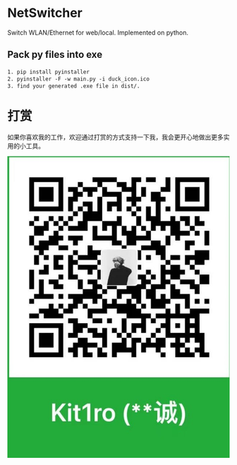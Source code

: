 # NetSwitcher
Switch WLAN/Ethernet for web/local. Implemented on python.

## Pack py files into exe
```
1. pip install pyinstaller
2. pyinstaller -F -w main.py -i duck_icon.ico
3. find your generated .exe file in dist/.
``` 

# 打赏
如果你喜欢我的工作，欢迎通过打赏的方式支持一下我，我会更开心地做出更多实用的小工具。


![receive](./QR.jpg "支持我")
